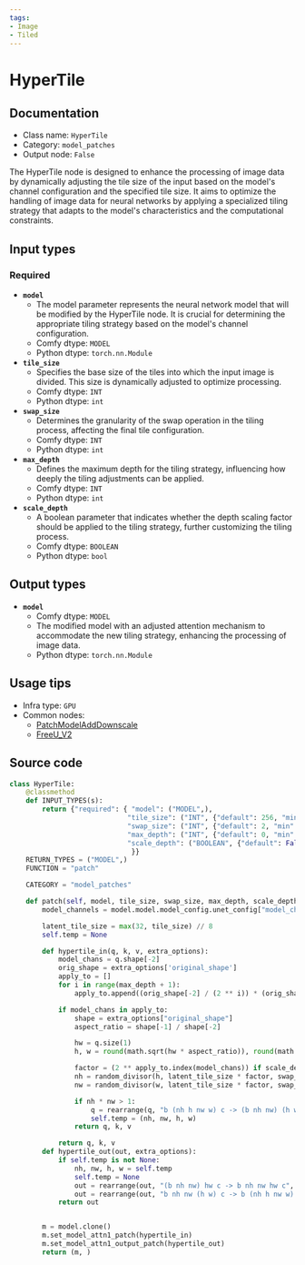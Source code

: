 ```yaml
---
tags:
- Image
- Tiled
---
```


# HyperTile
## Documentation
- Class name: `HyperTile`
- Category: `model_patches`
- Output node: `False`

The HyperTile node is designed to enhance the processing of image data by dynamically adjusting the tile size of the input based on the model's channel configuration and the specified tile size. It aims to optimize the handling of image data for neural networks by applying a specialized tiling strategy that adapts to the model's characteristics and the computational constraints.
## Input types
### Required
- **`model`**
    - The model parameter represents the neural network model that will be modified by the HyperTile node. It is crucial for determining the appropriate tiling strategy based on the model's channel configuration.
    - Comfy dtype: `MODEL`
    - Python dtype: `torch.nn.Module`
- **`tile_size`**
    - Specifies the base size of the tiles into which the input image is divided. This size is dynamically adjusted to optimize processing.
    - Comfy dtype: `INT`
    - Python dtype: `int`
- **`swap_size`**
    - Determines the granularity of the swap operation in the tiling process, affecting the final tile configuration.
    - Comfy dtype: `INT`
    - Python dtype: `int`
- **`max_depth`**
    - Defines the maximum depth for the tiling strategy, influencing how deeply the tiling adjustments can be applied.
    - Comfy dtype: `INT`
    - Python dtype: `int`
- **`scale_depth`**
    - A boolean parameter that indicates whether the depth scaling factor should be applied to the tiling strategy, further customizing the tiling process.
    - Comfy dtype: `BOOLEAN`
    - Python dtype: `bool`
## Output types
- **`model`**
    - Comfy dtype: `MODEL`
    - The modified model with an adjusted attention mechanism to accommodate the new tiling strategy, enhancing the processing of image data.
    - Python dtype: `torch.nn.Module`
## Usage tips
- Infra type: `GPU`
- Common nodes:
    - [PatchModelAddDownscale](../../Comfy/Nodes/PatchModelAddDownscale.md)
    - [FreeU_V2](../../Comfy/Nodes/FreeU_V2.md)



## Source code
```python
class HyperTile:
    @classmethod
    def INPUT_TYPES(s):
        return {"required": { "model": ("MODEL",),
                             "tile_size": ("INT", {"default": 256, "min": 1, "max": 2048}),
                             "swap_size": ("INT", {"default": 2, "min": 1, "max": 128}),
                             "max_depth": ("INT", {"default": 0, "min": 0, "max": 10}),
                             "scale_depth": ("BOOLEAN", {"default": False}),
                              }}
    RETURN_TYPES = ("MODEL",)
    FUNCTION = "patch"

    CATEGORY = "model_patches"

    def patch(self, model, tile_size, swap_size, max_depth, scale_depth):
        model_channels = model.model.model_config.unet_config["model_channels"]

        latent_tile_size = max(32, tile_size) // 8
        self.temp = None

        def hypertile_in(q, k, v, extra_options):
            model_chans = q.shape[-2]
            orig_shape = extra_options['original_shape']
            apply_to = []
            for i in range(max_depth + 1):
                apply_to.append((orig_shape[-2] / (2 ** i)) * (orig_shape[-1] / (2 ** i)))

            if model_chans in apply_to:
                shape = extra_options["original_shape"]
                aspect_ratio = shape[-1] / shape[-2]

                hw = q.size(1)
                h, w = round(math.sqrt(hw * aspect_ratio)), round(math.sqrt(hw / aspect_ratio))

                factor = (2 ** apply_to.index(model_chans)) if scale_depth else 1
                nh = random_divisor(h, latent_tile_size * factor, swap_size)
                nw = random_divisor(w, latent_tile_size * factor, swap_size)

                if nh * nw > 1:
                    q = rearrange(q, "b (nh h nw w) c -> (b nh nw) (h w) c", h=h // nh, w=w // nw, nh=nh, nw=nw)
                    self.temp = (nh, nw, h, w)
                return q, k, v

            return q, k, v
        def hypertile_out(out, extra_options):
            if self.temp is not None:
                nh, nw, h, w = self.temp
                self.temp = None
                out = rearrange(out, "(b nh nw) hw c -> b nh nw hw c", nh=nh, nw=nw)
                out = rearrange(out, "b nh nw (h w) c -> b (nh h nw w) c", h=h // nh, w=w // nw)
            return out


        m = model.clone()
        m.set_model_attn1_patch(hypertile_in)
        m.set_model_attn1_output_patch(hypertile_out)
        return (m, )

```
